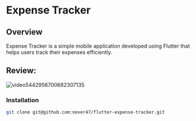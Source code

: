 # Expense Tracker 

## Overview
Expense Tracker is a simple mobile application developed using Flutter that helps users track their expenses efficiently. 

## Review:
![video5442956700682307135](https://github.com/never47/flutter-expense-tracker/assets/120058681/497225cc-be2e-47e2-8c16-83eb6219cd62)

### Installation

```bash
git clone git@github.com:never47/flutter-expense-tracker.git
```
